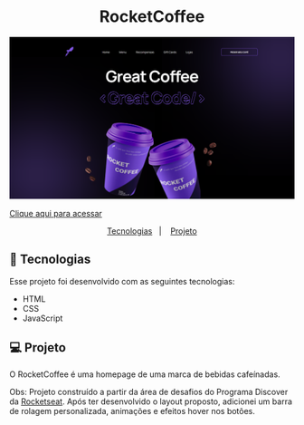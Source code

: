<h1 align="center"> RocketCoffee </h1>

![preview](./.github/preview.png)

[Clique aqui para acessar](https://maik-emanoel.github.io/rocketcoffee/)

<p align="center">
  <a href="#-tecnologias">Tecnologias</a>&nbsp;&nbsp;&nbsp;|&nbsp;&nbsp;&nbsp;
  <a href="#-projeto">Projeto</a>
</p>

## 🚀 Tecnologias

Esse projeto foi desenvolvido com as seguintes tecnologias:

- HTML
- CSS
- JavaScript

## 💻 Projeto

O RocketCoffee é uma homepage de uma marca de bebidas cafeínadas. <br>

Obs: Projeto construído a partir da área de desafios do Programa Discover da [Rocketseat](https://rocketseat.com.br). Após ter desenvolvido o layout proposto, adicionei um barra de rolagem personalizada, animações e efeitos hover nos botões.
